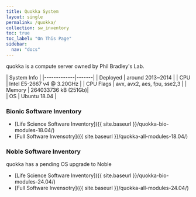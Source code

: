 ```yaml
---
title: Quokka System 
layout: single
permalink: /quokka/
collection: sw_inventory
toc: true
toc_label: "On This Page"
sidebar:
  nav: "docs"
---
```


quokka is a compute server owned by Phil Bradley's Lab.

  | System Info |
  |-------------|-------|
  | Deployed      | around 2013~2014 |
  | CPU           | Intel E5-2667 v4 @ 3.20GHz |
  | CPU Flags     | avx, avx2, aes, fpu, sse2,3 | 
  | Memory        | 264033736 kB (251Gb)|  
  | OS            | Ubuntu 18.04 |

### Bionic Software Inventory
 - [Life Science Software Inventory]({{ site.baseurl }}/quokka-bio-modules-18.04/)
 - [Full Software Invensotry]({{ site.baseurl }}/quokka-all-modules-18.04/)

### Noble Software Inventory
quokka has a pending OS upgrade to Noble
 - [Life Science Software Inventory]({{ site.baseurl }}/quokka-bio-modules-24.04/)
 - [Full Software Invensotry]({{ site.baseurl }}/quokka-all-modules-24.04/)

